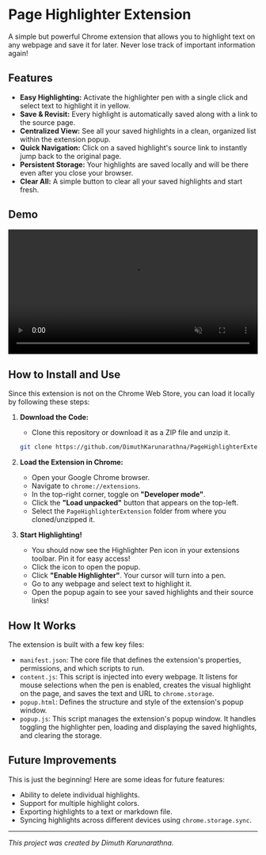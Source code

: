 # Page Highlighter Extension

A simple but powerful Chrome extension that allows you to highlight text on any webpage and save it for later. Never lose track of important information again!

## Features

*   **Easy Highlighting:** Activate the highlighter pen with a single click and select text to highlight it in yellow.
*   **Save & Revisit:** Every highlight is automatically saved along with a link to the source page.
*   **Centralized View:** See all your saved highlights in a clean, organized list within the extension popup.
*   **Quick Navigation:** Click on a saved highlight's source link to instantly jump back to the original page.
*   **Persistent Storage:** Your highlights are saved locally and will be there even after you close your browser.
*   **Clear All:** A simple button to clear all your saved highlights and start fresh.

## Demo

<video src="https://raw.githubusercontent.com/DimuthKarunarathna/PageHighlighterExtension/main/demo/demo.mp4" width="100%" controls autoplay muted loop>
  Your browser does not support the video tag. You can <a href="https://raw.githubusercontent.com/DimuthKarunarathna/PageHighlighterExtension/main/demo/demo.mp4">download the video here</a>.
</video>

## How to Install and Use

Since this extension is not on the Chrome Web Store, you can load it locally by following these steps:

1.  **Download the Code:**
    *   Clone this repository or download it as a ZIP file and unzip it.
    ```bash
    git clone https://github.com/DimuthKarunarathna/PageHighlighterExtension.git
    ```

2.  **Load the Extension in Chrome:**
    *   Open your Google Chrome browser.
    *   Navigate to `chrome://extensions`.
    *   In the top-right corner, toggle on **"Developer mode"**.
    *   Click the **"Load unpacked"** button that appears on the top-left.
    *   Select the `PageHighlighterExtension` folder from where you cloned/unzipped it.

3.  **Start Highlighting!**
    *   You should now see the Highlighter Pen icon in your extensions toolbar. Pin it for easy access!
    *   Click the icon to open the popup.
    *   Click **"Enable Highlighter"**. Your cursor will turn into a pen.
    *   Go to any webpage and select text to highlight it.
    *   Open the popup again to see your saved highlights and their source links!

## How It Works

The extension is built with a few key files:

*   `manifest.json`: The core file that defines the extension's properties, permissions, and which scripts to run.
*   `content.js`: This script is injected into every webpage. It listens for mouse selections when the pen is enabled, creates the visual highlight on the page, and saves the text and URL to `chrome.storage`.
*   `popup.html`: Defines the structure and style of the extension's popup window.
*   `popup.js`: This script manages the extension's popup window. It handles toggling the highlighter pen, loading and displaying the saved highlights, and clearing the storage.

## Future Improvements

This is just the beginning! Here are some ideas for future features:

*   Ability to delete individual highlights.
*   Support for multiple highlight colors.
*   Exporting highlights to a text or markdown file.
*   Syncing highlights across different devices using `chrome.storage.sync`.

---

*This project was created by Dimuth Karunarathna.*
